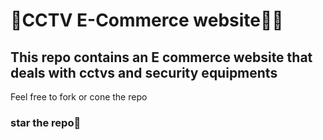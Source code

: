 # 🔗CCTV E-Commerce website🚀🔥 
## This repo contains an E commerce  website that deals with cctvs and security equipments
Feel free to fork or cone the repo

### star the repo🚀
